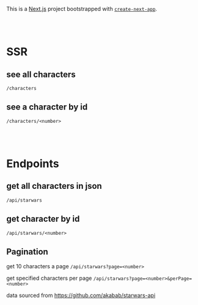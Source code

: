 This is a [Next.js](https://nextjs.org/) project bootstrapped with [`create-next-app`](https://github.com/vercel/next.js/tree/canary/packages/create-next-app).

<br>
<br>

# SSR
## see all characters
`/characters`
## see a character by id
`/characters/<number>`

<br>
<br>

# Endpoints
## get all characters in json
`/api/starwars`

## get character by id
`/api/starwars/<number>`

## Pagination
get 10 characters a page
`/api/starwars?page=<number>`

get specified characters per page
`/api/starwars?page=<number>&perPage=<number>`

data sourced from https://github.com/akabab/starwars-api